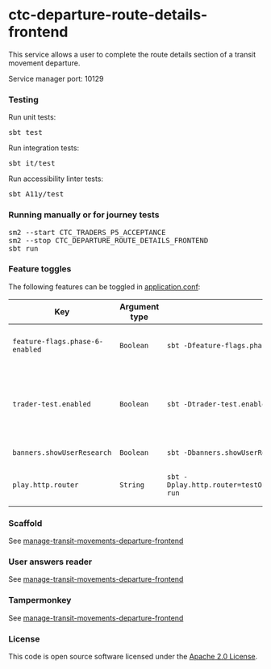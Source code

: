 # ctc-departure-route-details-frontend

This service allows a user to complete the route details section of a transit movement departure.

Service manager port: 10129

### Testing

Run unit tests:
<pre>sbt test</pre>
Run integration tests:
<pre>sbt it/test</pre>
Run accessibility linter tests:
<pre>sbt A11y/test</pre>

### Running manually or for journey tests

<pre>
sm2 --start CTC_TRADERS_P5_ACCEPTANCE
sm2 --stop CTC_DEPARTURE_ROUTE_DETAILS_FRONTEND
sbt run
</pre>

### Feature toggles

The following features can be toggled in [application.conf](conf/application.conf):

| Key                             | Argument type | sbt                                                           | Description                                                                                                                                                                                    |
|---------------------------------|---------------|---------------------------------------------------------------|------------------------------------------------------------------------------------------------------------------------------------------------------------------------------------------------|
| `feature-flags.phase-6-enabled` | `Boolean`     | `sbt -Dfeature-flags.phase-6-enabled=true run`                | If enabled, this will trigger customs-reference-data to retrieve reference data from crdl-cache.                                                                                               |
| `trader-test.enabled`           | `Boolean`     | `sbt -Dtrader-test.enabled=true run`                          | If enabled, this will override the behaviour of the "Is this page not working properly?" and "feedback" links. This is so we can receive feedback in the absence of Deskpro in `externaltest`. |
| `banners.showUserResearch`      | `Boolean`     | `sbt -Dbanners.showUserResearch=true run`                     | Controls whether or not we show the user research banner.                                                                                                                                      |
| `play.http.router`              | `String`      | `sbt -Dplay.http.router=testOnlyDoNotUseInAppConf.Routes run` | Controls which router is used for the application, either `prod.Routes` or `testOnlyDoNotUseInAppConf.Routes`                                                                                  |

### Scaffold

See [manage-transit-movements-departure-frontend](https://github.com/hmrc/manage-transit-movements-departure-frontend/blob/main/README.md#running-scaffold)

### User answers reader

See [manage-transit-movements-departure-frontend](https://github.com/hmrc/manage-transit-movements-departure-frontend/blob/main/README.md#user-answers-reader)

### Tampermonkey

See [manage-transit-movements-departure-frontend](https://github.com/hmrc/manage-transit-movements-departure-frontend/blob/main/README.md#tampermonkey-scripts)

### License

This code is open source software licensed under the [Apache 2.0 License]("http://www.apache.org/licenses/LICENSE-2.0.html").
